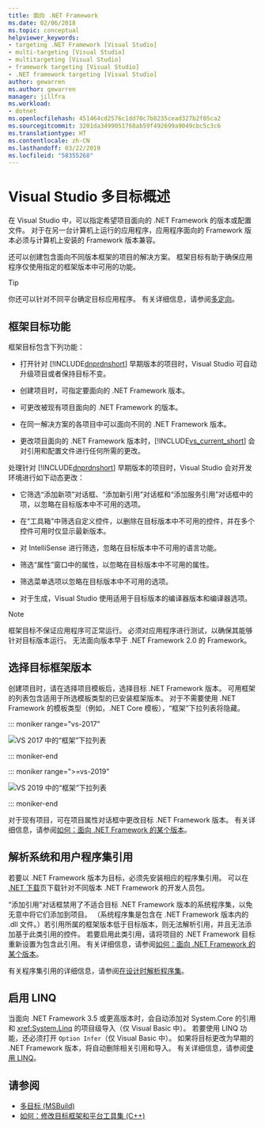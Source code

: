 ```yaml
---
title: 面向 .NET Framework
ms.date: 02/06/2018
ms.topic: conceptual
helpviewer_keywords:
- targeting .NET Framework [Visual Studio]
- multi-targeting [Visual Studio]
- multitargeting [Visual Studio]
- framework targeting [Visual Studio]
- .NET framework targeting [Visual Studio]
author: gewarren
ms.author: gewarren
manager: jillfra
ms.workload:
- dotnet
ms.openlocfilehash: 451464cd2576c1dd70c7b8235cead327b2f05ca2
ms.sourcegitcommit: 3201da3499051768ab59f492699a9049cbc5c3c6
ms.translationtype: HT
ms.contentlocale: zh-CN
ms.lasthandoff: 03/22/2019
ms.locfileid: "58355268"
---
```

# <a name="visual-studio-multi-targeting-overview"></a>Visual Studio 多目标概述

在 Visual Studio 中，可以指定希望项目面向的 .NET Framework 的版本或配置文件。 对于在另一台计算机上运行的应用程序，应用程序面向的 Framework 版本必须与计算机上安装的 Framework 版本兼容。

还可以创建包含面向不同版本框架的项目的解决方案。 框架目标有助于确保应用程序仅使用指定的框架版本中可用的功能。

> [!TIP]
> 你还可以针对不同平台确定目标应用程序。 有关详细信息，请参阅[多定向](../msbuild/msbuild-multitargeting-overview.md)。

## <a name="framework-targeting-features"></a>框架目标功能

框架目标包含下列功能：

- 打开针对 [!INCLUDE[dnprdnshort](../code-quality/includes/dnprdnshort_md.md)] 早期版本的项目时，Visual Studio 可自动升级项目或者保持目标不变。

- 创建项目时，可指定要面向的 .NET Framework 版本。

- 可更改被现有项目面向的 .NET Framework 的版本。

- 在同一解决方案的各项目中可以面向不同的 .NET Framework 版本。

- 更改项目面向的 .NET Framework 版本时，[!INCLUDE[vs_current_short](../code-quality/includes/vs_current_short_md.md)] 会对引用和配置文件进行任何所需的更改。

处理针对 [!INCLUDE[dnprdnshort](../code-quality/includes/dnprdnshort_md.md)] 早期版本的项目时，Visual Studio 会对开发环境进行如下动态更改：

- 它筛选“添加新项”对话框、“添加新引用”对话框和“添加服务引用”对话框中的项，以忽略在目标版本中不可用的选项。

- 在“工具箱”中筛选自定义控件，以删除在目标版本中不可用的控件，并在多个控件可用时仅显示最新版本。

- 对 IntelliSense 进行筛选，忽略在目标版本中不可用的语言功能。

- 筛选“属性”窗口中的属性，以忽略在目标版本中不可用的属性。

- 筛选菜单选项以忽略在目标版本中不可用的选项。

- 对于生成，Visual Studio 使用适用于目标版本的编译器版本和编译器选项。

> [!NOTE]
> 框架目标不保证应用程序可正常运行。 必须对应用程序进行测试，以确保其能够针对目标版本运行。 无法面向版本早于 .NET Framework 2.0 的 Framework。

## <a name="select-a-target-framework-version"></a>选择目标框架版本

创建项目时，请在选择项目模板后，选择目标 .NET Framework 版本。 可用框架的列表包含适用于所选模板类型的已安装框架版本。 对于不需要使用 .NET Framework 的模板类型（例如，.NET Core 模板），“框架”下拉列表将隐藏。

::: moniker range="vs-2017"

![VS 2017 中的“框架”下拉列表](media/vside-newproject-framework.png)

::: moniker-end

::: moniker range=">=vs-2019"

![VS 2019 中的“框架”下拉列表](media/vs-2019/configure-new-project-framework.png)

::: moniker-end

对于现有项目，可在项目属性对话框中更改目标 .NET Framework 版本。 有关详细信息，请参阅[如何：面向 .NET Framework 的某个版本](../ide/how-to-target-a-version-of-the-dotnet-framework.md)。

## <a name="resolve-system-and-user-assembly-references"></a>解析系统和用户程序集引用

若要以 .NET Framework 版本为目标，必须先安装相应的程序集引用。 可以在 [.NET 下载](https://www.microsoft.com/net/download/windows)页下载针对不同版本 .NET Framework 的开发人员包。

“添加引用”对话框禁用了不适合目标 .NET Framework 版本的系统程序集，以免无意中将它们添加到项目。 （系统程序集是包含在 .NET Framework 版本内的 .dll 文件。）若引用所属的框架版本低于目标版本，则无法解析引用，并且无法添加基于此类引用的控件。 若要启用此类引用，请将项目的 .NET Framework 目标重新设置为包含此引用。  有关详细信息，请参阅[如何：面向 .NET Framework 的某个版本](../ide/how-to-target-a-version-of-the-dotnet-framework.md)。

有关程序集引用的详细信息，请参阅[在设计时解析程序集](../msbuild/resolving-assemblies-at-design-time.md)。

## <a name="enable-linq"></a>启用 LINQ

当面向 .NET Framework 3.5 或更高版本时，会自动添加对 System.Core 的引用和 <xref:System.Linq> 的项目级导入（仅 Visual Basic 中）。 若要使用 LINQ 功能，还必须打开 `Option Infer`（仅 Visual Basic 中）。 如果将目标更改为早期的 .NET Framework 版本，将自动删除相关引用和导入。 有关详细信息，请参阅[使用 LINQ](/dotnet/csharp/tutorials/working-with-linq)。

## <a name="see-also"></a>请参阅

- [多目标 (MSBuild)](../msbuild/msbuild-multitargeting-overview.md)
- [如何：修改目标框架和平台工具集 (C++)](/cpp/build/how-to-modify-the-target-framework-and-platform-toolset)